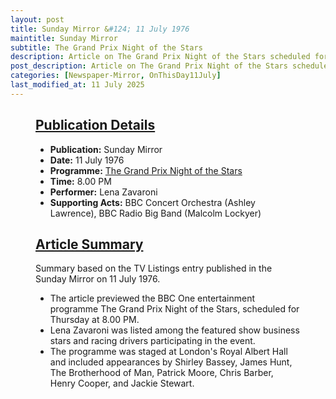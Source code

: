 ```yaml
---
layout: post
title: Sunday Mirror &#124; 11 July 1976
maintitle: Sunday Mirror
subtitle: The Grand Prix Night of the Stars
description: Article on The Grand Prix Night of the Stars scheduled for broadcast on 15 july 1976.
post_description: Article on The Grand Prix Night of the Stars scheduled for broadcast on 15 july 1976.
categories: [Newspaper-Mirror, OnThisDay11July]
last_modified_at: 11 July 2025
---
```


<figure class="fig3">
  <div class="CardLayout">
    <div class="CardItem">
      <h2 id="infobox1" class="infobox">
        <a href="#infobox1">Publication Details</a>
      </h2>
      <div class="CardItem split">
        <ul>
          <li><strong>Publication:</strong> Sunday Mirror</li>
          <li><strong>Date:</strong> 11 July 1976</li>
          <li><strong>Programme:</strong> <a href="/1976-07-15-the-grand-prix-night-of-the-stars">The Grand Prix Night of the Stars</a></li>
          <li><strong>Time:</strong> 8.00 PM</li>
          <li><strong>Performer:</strong> Lena Zavaroni</li>
          <li><strong>Supporting Acts:</strong> BBC Concert Orchestra (Ashley Lawrence), BBC Radio Big Band (Malcolm Lockyer)</li>
        </ul>
      </div>
    </div>
  </div>
</figure>

<figure class="fig3">
  <div class="CardLayout">
    <div class="CardItem">
      <h2 id="infobox2" class="infobox">
        <a href="#infobox2">Article Summary</a>
      </h2>
      <div class="CardItem split">
        <p>Summary based on the TV Listings entry published in the Sunday Mirror on 11 July 1976.</p>
        <ul>
          <li>The article previewed the BBC One entertainment programme The Grand Prix Night of the Stars, scheduled for Thursday at 8.00 PM.</li>
          <li>Lena Zavaroni was listed among the featured show business stars and racing drivers participating in the event.</li>
          <li>The programme was staged at London's Royal Albert Hall and included appearances by Shirley Bassey, James Hunt, The Brotherhood of Man, Patrick Moore, Chris Barber, Henry Cooper, and Jackie Stewart.</li>
        </ul>
      </div>
    </div>
  </div>
</figure>
